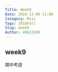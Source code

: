 ```yaml
---
Title: Week9
Date: 2018-11-09 11:00
Category: Misc
Tags: 2018Fall
Slug: week9
Author: 40623109
---
```



<!-- PELICAN_END_SUMMARY -->

week9
----

期中考週

